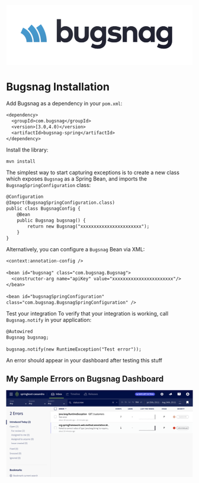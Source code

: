 
![GitHub Logo](/images/bugsnag/bugsnag.png)


Bugsnag Installation
====================


Add Bugsnag as a dependency in your  `pom.xml`:


```
<dependency>
  <groupId>com.bugsnag</groupId>
  <version>[3.0,4.0)</version>
  <artifactId>bugsnag-spring</artifactId>
</dependency>
```

Install the library:

```
mvn install
```

The simplest way to start capturing exceptions is to create a new class which exposes `Bugsnag` as a Spring Bean, and imports the `BugsnagSpringConfiguration` class:

```
@Configuration
@Import(BugsnagSpringConfiguration.class)
public class BugsnagConfig {
    @Bean
    public Bugsnag bugsnag() {
        return new Bugsnag("xxxxxxxxxxxxxxxxxxxxxxx");
    }
}
```

Alternatively, you can configure a `Bugsnag` Bean via XML:

```
<context:annotation-config />

<bean id="bugsnag" class="com.bugsnag.Bugsnag">
  <constructor-arg name="apiKey" value="xxxxxxxxxxxxxxxxxxxxxxx"/>
</bean>

<bean id="bugsnagSpringConfiguration" class="com.bugsnag.BugsnagSpringConfiguration" />
```

Test your integration
To verify that your integration is working, call `Bugsnag.notify` in your application:
```
@Autowired
Bugsnag bugsnag;

bugsnag.notify(new RuntimeException("Test error"));
```

An error should appear in your dashboard after testing this stuff


My Sample Errors on Bugsnag Dashboard
--------------------------------------


![GitHub Logo](/images/bugsnag/My_Sample_Errors.png)
